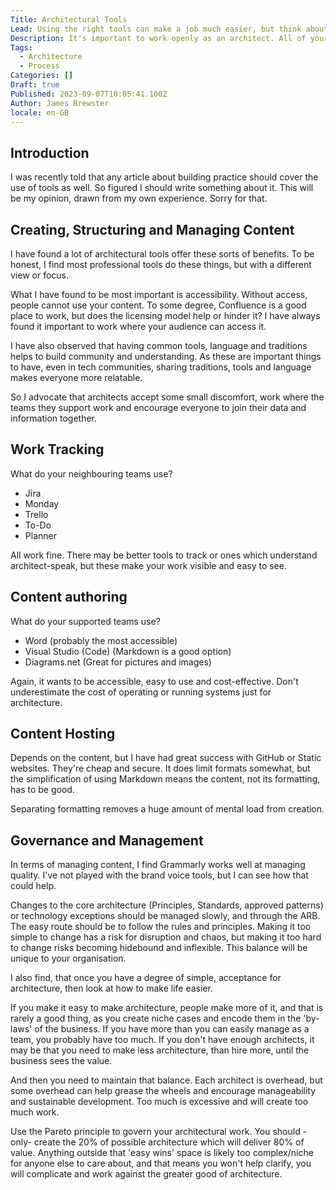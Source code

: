 ```yaml
---
Title: Architectural Tools
Lead: Using the right tools can make a job much easier, but think about where work will end up.
Description: It's important to work openly as an architect. All of your work is about supporting other people in your absence.
Tags:
  - Architecture
  - Process
Categories: []
Draft: true
Published: 2023-09-07T10:05:41.100Z
Author: James Brewster
locale: en-GB
---
```


## Introduction

I was recently told that any article about building practice should cover the use of tools as well. So figured I should write something about it.
This will be my opinion, drawn from my own experience. Sorry for that.

## Creating, Structuring and Managing Content

I have found a lot of architectural tools offer these sorts of benefits. To be honest, I find most professional tools do these things, but with a different view or focus.

What I have found to be most important is accessibility. Without access, people cannot use your content. To some degree, Confluence is a good place to work, but does the licensing model help or hinder it? I have always found it important to work where your audience can access it.

I have also observed that having common tools, language and traditions helps to build community and understanding. As these are important things to have, even in tech communities, sharing traditions, tools and language makes everyone more relatable.

So I advocate that architects accept some small discomfort, work where the teams they support work and encourage everyone to join their data and information together.

## Work Tracking

What do your neighbouring teams use?

* Jira
* Monday
* Trello
* To-Do
* Planner

All work fine. There may be better tools to track or ones which understand architect-speak, but these make your work visible and easy to see.

## Content authoring

What do your supported teams use?

* Word (probably the most accessible)
* Visual Studio (Code) (Markdown is a good option)
* Diagrams.net (Great for pictures and images)

Again, it wants to be accessible, easy to use and cost-effective. Don't underestimate the cost of operating or running systems just for architecture.

## Content Hosting

Depends on the content, but I have had great success with GitHub or Static websites. They're cheap and secure. It does limit formats somewhat, but the simplification of using Markdown means the content, not its formatting, has to be good.

Separating formatting removes a huge amount of mental load from creation.

## Governance and Management

In terms of managing content, I find Grammarly works well at managing quality. I've not played with the brand voice tools, but I can see how that could help.

Changes to the core architecture (Principles, Standards, approved patterns) or technology exceptions should be managed slowly, and through the ARB. The easy route should be to follow the rules and principles. Making it too simple to change has a risk for disruption and chaos, but making it too hard to change risks becoming hidebound and inflexible. This balance will be unique to your organisation.

I also find, that once you have a degree of simple, acceptance for architecture, then look at how to make life easier.

If you make it easy to make architecture, people make more of it, and that is rarely a good thing, as you create niche cases and encode them in the 'by-laws' of the business. If you have more than you can easily manage as a team, you probably have too much. If you don't have enough architects, it may be that you need to make less architecture, than hire more, until the business sees the value.

And then you need to maintain that balance. Each architect is overhead, but some overhead can help grease the wheels and encourage manageability and sustainable development. Too much is excessive and will create too much work.

Use the Pareto principle to govern your architectural work. You should -only- create the 20% of possible architecture which will deliver 80% of value. Anything outside that 'easy wins' space is likely too complex/niche for anyone else to care about, and that means you won't help clarify, you will complicate and work against the greater good of architecture.
